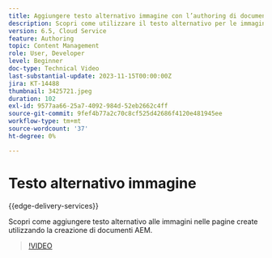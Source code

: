 ```yaml
---
title: Aggiungere testo alternativo immagine con l’authoring di documenti AEM
description: Scopri come utilizzare il testo alternativo per le immagini nella creazione dei documenti.
version: 6.5, Cloud Service
feature: Authoring
topic: Content Management
role: User, Developer
level: Beginner
doc-type: Technical Video
last-substantial-update: 2023-11-15T00:00:00Z
jira: KT-14488
thumbnail: 3425721.jpeg
duration: 102
exl-id: 9577aa66-25a7-4092-984d-52eb2662c4ff
source-git-commit: 9fef4b77a2c70c8cf525d42686f4120e481945ee
workflow-type: tm+mt
source-wordcount: '37'
ht-degree: 0%

---
```


# Testo alternativo immagine

{{edge-delivery-services}}

Scopri come aggiungere testo alternativo alle immagini nelle pagine create utilizzando la creazione di documenti AEM.

>[!VIDEO](https://video.tv.adobe.com/v/3425721/?learn=on)
